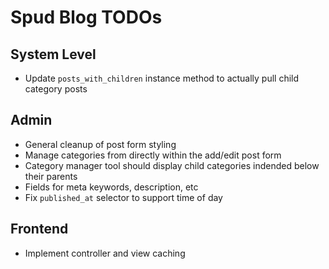 # Spud Blog TODOs

## System Level

- Update `posts_with_children` instance method to actually pull child category posts

## Admin

- General cleanup of post form styling
- Manage categories from directly within the add/edit post form
- Category manager tool should display child categories indended below their parents
- Fields for meta keywords, description, etc
- Fix `published_at` selector to support time of day

## Frontend

- Implement controller and view caching
